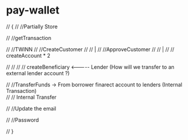 # pay-wallet



// {
//     //Partially Store

//     //getTransaction

//     //TWINN
//     //CreateCustomer
//     //  |
//     //ApproveCustomer
//     //  | 
//     // createAccount * 2

//     //
//     // createBeneficiary <----- Lender (How will we transfer to an external lender account ?)

//     //TransferFunds -> From borrower finarect account to lenders (Internal Transaction)  
//     // Internal Transfer


//     //Update the email
    

//     //Password

// }
